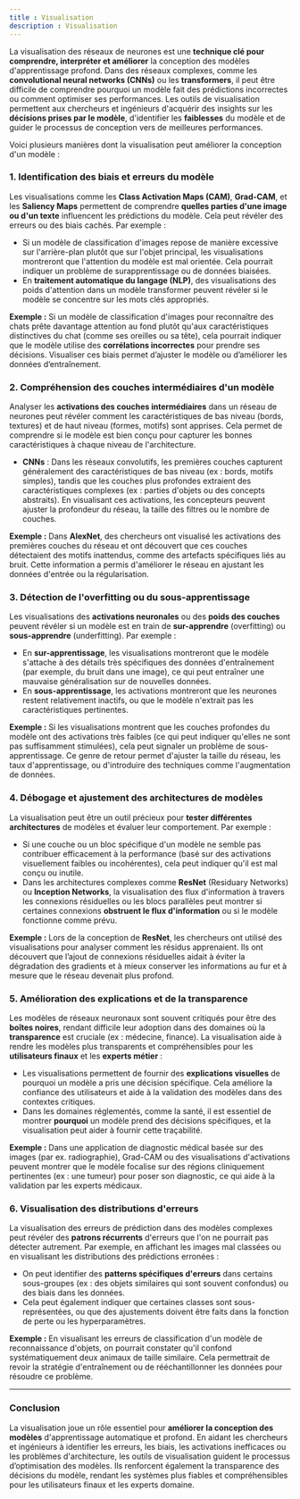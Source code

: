 ```yaml
---
title : Visualisation
description : Visualisation
---
```


La visualisation des réseaux de neurones est une **technique clé pour comprendre, interpréter et améliorer** la conception des modèles d'apprentissage profond. Dans des réseaux complexes, comme les **convolutional neural networks (CNNs)** ou les **transformers**, il peut être difficile de comprendre pourquoi un modèle fait des prédictions incorrectes ou comment optimiser ses performances. Les outils de visualisation permettent aux chercheurs et ingénieurs d'acquérir des insights sur les **décisions prises par le modèle**, d'identifier les **faiblesses** du modèle et de guider le processus de conception vers de meilleures performances.

Voici plusieurs manières dont la visualisation peut améliorer la conception d'un modèle :

### 1. **Identification des biais et erreurs du modèle**

Les visualisations comme les **Class Activation Maps (CAM)**, **Grad-CAM**, et les **Saliency Maps** permettent de comprendre **quelles parties d'une image ou d'un texte** influencent les prédictions du modèle. Cela peut révéler des erreurs ou des biais cachés. Par exemple :

- Si un modèle de classification d'images repose de manière excessive sur l'arrière-plan plutôt que sur l'objet principal, les visualisations montreront que l'attention du modèle est mal orientée. Cela pourrait indiquer un problème de surapprentissage ou de données biaisées.
- En **traitement automatique du langage (NLP)**, des visualisations des poids d'attention dans un modèle transformer peuvent révéler si le modèle se concentre sur les mots clés appropriés.

**Exemple :** Si un modèle de classification d'images pour reconnaître des chats prête davantage attention au fond plutôt qu'aux caractéristiques distinctives du chat (comme ses oreilles ou sa tête), cela pourrait indiquer que le modèle utilise des **corrélations incorrectes** pour prendre ses décisions. Visualiser ces biais permet d’ajuster le modèle ou d’améliorer les données d’entraînement.

### 2. **Compréhension des couches intermédiaires d'un modèle**

Analyser les **activations des couches intermédiaires** dans un réseau de neurones peut révéler comment les caractéristiques de bas niveau (bords, textures) et de haut niveau (formes, motifs) sont apprises. Cela permet de comprendre si le modèle est bien conçu pour capturer les bonnes caractéristiques à chaque niveau de l'architecture.

- **CNNs** : Dans les réseaux convolutifs, les premières couches capturent généralement des caractéristiques de bas niveau (ex : bords, motifs simples), tandis que les couches plus profondes extraient des caractéristiques complexes (ex : parties d'objets ou des concepts abstraits). En visualisant ces activations, les concepteurs peuvent ajuster la profondeur du réseau, la taille des filtres ou le nombre de couches.

**Exemple :** Dans **AlexNet**, des chercheurs ont visualisé les activations des premières couches du réseau et ont découvert que ces couches détectaient des motifs inattendus, comme des artefacts spécifiques liés au bruit. Cette information a permis d'améliorer le réseau en ajustant les données d'entrée ou la régularisation.

### 3. **Détection de l'overfitting ou du sous-apprentissage**

Les visualisations des **activations neuronales** ou des **poids des couches** peuvent révéler si un modèle est en train de **sur-apprendre** (overfitting) ou **sous-apprendre** (underfitting). Par exemple :

- En **sur-apprentissage**, les visualisations montreront que le modèle s'attache à des détails très spécifiques des données d'entraînement (par exemple, du bruit dans une image), ce qui peut entraîner une mauvaise généralisation sur de nouvelles données.
- En **sous-apprentissage**, les activations montreront que les neurones restent relativement inactifs, ou que le modèle n'extrait pas les caractéristiques pertinentes.

**Exemple :** Si les visualisations montrent que les couches profondes du modèle ont des activations très faibles (ce qui peut indiquer qu'elles ne sont pas suffisamment stimulées), cela peut signaler un problème de sous-apprentissage. Ce genre de retour permet d'ajuster la taille du réseau, les taux d'apprentissage, ou d'introduire des techniques comme l'augmentation de données.

### 4. **Débogage et ajustement des architectures de modèles**

La visualisation peut être un outil précieux pour **tester différentes architectures** de modèles et évaluer leur comportement. Par exemple :

- Si une couche ou un bloc spécifique d'un modèle ne semble pas contribuer efficacement à la performance (basé sur des activations visuellement faibles ou incohérentes), cela peut indiquer qu'il est mal conçu ou inutile.
- Dans les architectures complexes comme **ResNet** (Residuary Networks) ou **Inception Networks**, la visualisation des flux d'information à travers les connexions résiduelles ou les blocs parallèles peut montrer si certaines connexions **obstruent le flux d'information** ou si le modèle fonctionne comme prévu.

**Exemple :** Lors de la conception de **ResNet**, les chercheurs ont utilisé des visualisations pour analyser comment les résidus apprenaient. Ils ont découvert que l’ajout de connexions résiduelles aidait à éviter la dégradation des gradients et à mieux conserver les informations au fur et à mesure que le réseau devenait plus profond.

### 5. **Amélioration des explications et de la transparence**

Les modèles de réseaux neuronaux sont souvent critiqués pour être des **boîtes noires**, rendant difficile leur adoption dans des domaines où la **transparence** est cruciale (ex : médecine, finance). La visualisation aide à rendre les modèles plus transparents et compréhensibles pour les **utilisateurs finaux** et les **experts métier** :

- Les visualisations permettent de fournir des **explications visuelles** de pourquoi un modèle a pris une décision spécifique. Cela améliore la confiance des utilisateurs et aide à la validation des modèles dans des contextes critiques.
- Dans les domaines réglementés, comme la santé, il est essentiel de montrer **pourquoi** un modèle prend des décisions spécifiques, et la visualisation peut aider à fournir cette traçabilité.

**Exemple :** Dans une application de diagnostic médical basée sur des images (par ex. radiographie), Grad-CAM ou des visualisations d'activations peuvent montrer que le modèle focalise sur des régions cliniquement pertinentes (ex : une tumeur) pour poser son diagnostic, ce qui aide à la validation par les experts médicaux.

### 6. **Visualisation des distributions d'erreurs**

La visualisation des erreurs de prédiction dans des modèles complexes peut révéler des **patrons récurrents** d'erreurs que l'on ne pourrait pas détecter autrement. Par exemple, en affichant les images mal classées ou en visualisant les distributions des prédictions erronées :

- On peut identifier des **patterns spécifiques d'erreurs** dans certains sous-groupes (ex : des objets similaires qui sont souvent confondus) ou des biais dans les données.
- Cela peut également indiquer que certaines classes sont sous-représentées, ou que des ajustements doivent être faits dans la fonction de perte ou les hyperparamètres.

**Exemple :** En visualisant les erreurs de classification d'un modèle de reconnaissance d'objets, on pourrait constater qu'il confond systématiquement deux animaux de taille similaire. Cela permettrait de revoir la stratégie d'entraînement ou de rééchantillonner les données pour résoudre ce problème.

---

### Conclusion

La visualisation joue un rôle essentiel pour **améliorer la conception des modèles** d'apprentissage automatique et profond. En aidant les chercheurs et ingénieurs à identifier les erreurs, les biais, les activations inefficaces ou les problèmes d'architecture, les outils de visualisation guident le processus d’optimisation des modèles. Ils renforcent également la transparence des décisions du modèle, rendant les systèmes plus fiables et compréhensibles pour les utilisateurs finaux et les experts domaine.